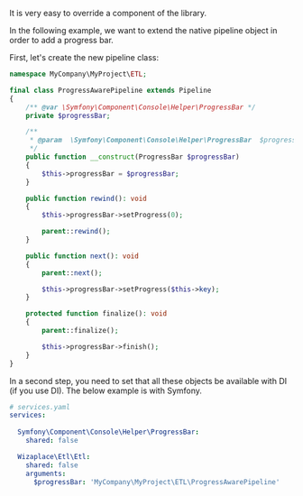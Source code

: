 It is very easy to override a component of the library.

In the following example, we want to extend the native pipeline object in order to add a progress bar.

First, let's create the new pipeline class:

```php
namespace MyCompany\MyProject\ETL;

final class ProgressAwarePipeline extends Pipeline
{
    /** @var \Symfony\Component\Console\Helper\ProgressBar */
    private $progressBar;

    /**
     * @param  \Symfony\Component\Console\Helper\ProgressBar  $progressBar
     */
    public function __construct(ProgressBar $progressBar)
    {
        $this->progressBar = $progressBar;
    }

    public function rewind(): void
    {
        $this->progressBar->setProgress(0);

        parent::rewind();
    }

    public function next(): void
    {
        parent::next();

        $this->progressBar->setProgress($this->key);
    }

    protected function finalize(): void
    {
        parent::finalize();

        $this->progressBar->finish();
    }
}
```

In a second step, you need to set that all these objects be available with DI (if you use DI). The below example is with Symfony.

```yaml
# services.yaml
services:
  
  Symfony\Component\Console\Helper\ProgressBar:
    shared: false

  Wizaplace\Etl\Etl:
    shared: false
    arguments:
      $progressBar: 'MyCompany\MyProject\ETL\ProgressAwarePipeline'
```